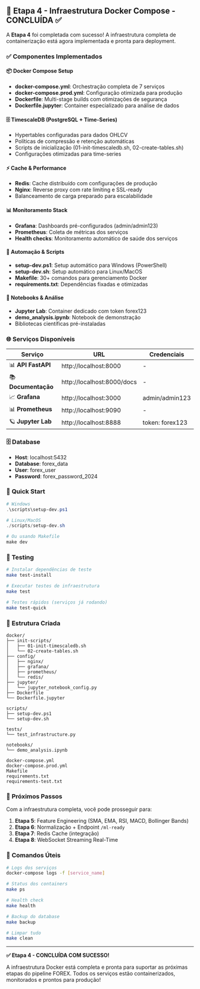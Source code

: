 ## 🚀 Etapa 4 - Infraestrutura Docker Compose - CONCLUÍDA ✅

A **Etapa 4** foi completada com sucesso! A infraestrutura completa de containerização está agora implementada e pronta para deployment.

### ✅ Componentes Implementados

#### 📦 **Docker Compose Setup**
- **docker-compose.yml**: Orchestração completa de 7 serviços
- **docker-compose.prod.yml**: Configuração otimizada para produção  
- **Dockerfile**: Multi-stage builds com otimizações de segurança
- **Dockerfile.jupyter**: Container especializado para análise de dados

#### 🗄️ **TimescaleDB (PostgreSQL + Time-Series)**
- Hypertables configuradas para dados OHLCV
- Políticas de compressão e retenção automáticas
- Scripts de inicialização (01-init-timescaledb.sh, 02-create-tables.sh)
- Configurações otimizadas para time-series

#### ⚡ **Cache & Performance**
- **Redis**: Cache distribuído com configurações de produção
- **Nginx**: Reverse proxy com rate limiting e SSL-ready
- Balanceamento de carga preparado para escalabilidade

#### 📊 **Monitoramento Stack**
- **Grafana**: Dashboards pré-configurados (admin/admin123)
- **Prometheus**: Coleta de métricas dos serviços
- **Health checks**: Monitoramento automático de saúde dos serviços

#### 🔧 **Automação & Scripts**
- **setup-dev.ps1**: Setup automático para Windows (PowerShell)
- **setup-dev.sh**: Setup automático para Linux/MacOS
- **Makefile**: 30+ comandos para gerenciamento Docker
- **requirements.txt**: Dependências fixadas e otimizadas

#### 📝 **Notebooks & Análise**
- **Jupyter Lab**: Container dedicado com token forex123
- **demo_analysis.ipynb**: Notebook de demonstração
- Bibliotecas científicas pré-instaladas

### 🌐 **Serviços Disponíveis**

| Serviço | URL | Credenciais |
|---------|-----|-------------|
| 📊 **API FastAPI** | http://localhost:8000 | - |
| 📚 **Documentação** | http://localhost:8000/docs | - |
| 📈 **Grafana** | http://localhost:3000 | admin/admin123 |
| 📊 **Prometheus** | http://localhost:9090 | - |
| 🪐 **Jupyter Lab** | http://localhost:8888 | token: forex123 |

### 🗄️ **Database**
- **Host**: localhost:5432
- **Database**: forex_data
- **User**: forex_user  
- **Password**: forex_password_2024

### 🚀 **Quick Start**

```powershell
# Windows
.\scripts\setup-dev.ps1

# Linux/MacOS  
./scripts/setup-dev.sh

# Ou usando Makefile
make dev
```

### 🧪 **Testing**

```bash
# Instalar dependências de teste
make test-install

# Executar testes de infraestrutura
make test

# Testes rápidos (serviços já rodando)
make test-quick
```

### 📁 **Estrutura Criada**

```
docker/
├── init-scripts/
│   ├── 01-init-timescaledb.sh
│   └── 02-create-tables.sh
├── config/
│   ├── nginx/
│   ├── grafana/
│   ├── prometheus/
│   └── redis/
├── jupyter/
│   └── jupyter_notebook_config.py
├── Dockerfile
└── Dockerfile.jupyter

scripts/
├── setup-dev.ps1
└── setup-dev.sh

tests/
└── test_infrastructure.py

notebooks/
└── demo_analysis.ipynb

docker-compose.yml
docker-compose.prod.yml
Makefile
requirements.txt
requirements-test.txt
```

### 🎯 **Próximos Passos**

Com a infraestrutura completa, você pode prosseguir para:

1. **Etapa 5**: Feature Engineering (SMA, EMA, RSI, MACD, Bollinger Bands)
2. **Etapa 6**: Normalização + Endpoint `/ml-ready`
3. **Etapa 7**: Redis Cache (integração)
4. **Etapa 8**: WebSocket Streaming Real-Time

### 🔧 **Comandos Úteis**

```bash
# Logs dos serviços
docker-compose logs -f [service_name]

# Status dos containers
make ps

# Health check
make health

# Backup do database
make backup

# Limpar tudo
make clean
```

---

**✅ Etapa 4 - CONCLUÍDA COM SUCESSO!**

A infraestrutura Docker está completa e pronta para suportar as próximas etapas do pipeline FOREX. Todos os serviços estão containerizados, monitorados e prontos para produção!